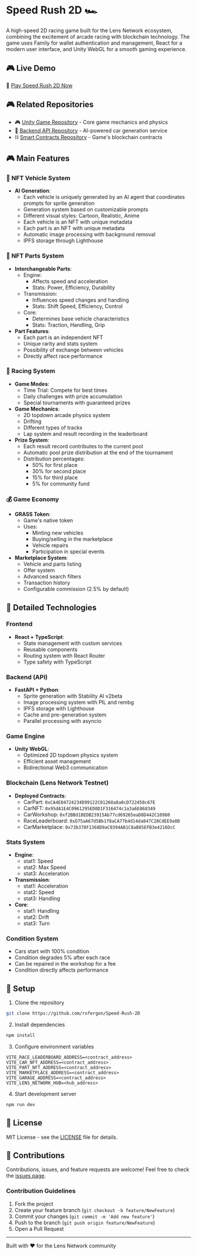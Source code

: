 # Speed Rush 2D 🏎️

A high-speed 2D racing game built for the Lens Network ecosystem, combining the excitement of arcade racing with blockchain technology. The game uses Family for wallet authentication and management, React for a modern user interface, and Unity WebGL for a smooth gaming experience.

## 🎮 Live Demo

🚀 [Play Speed Rush 2D Now](https://speed-rush-2d.vercel.app)

## 🎮 Related Repositories

- 🎮 [Unity Game Repository](https://github.com/rofergon/Speed-Rush-2d-Unity-project) - Core game mechanics and physics
- 🔧 [Backend API Repository](https://github.com/rofergon/speed-rush-2d-backend-) - AI-powered car generation service
- ⛓️ [Smart Contracts Repository](https://github.com/rofergon/Speed-Rush-2D-contract) - Game's blockchain contracts

## 🎮 Main Features

### 🚗 NFT Vehicle System
- **AI Generation**: 
  - Each vehicle is uniquely generated by an AI agent that coordinates prompts for sprite generation
  - Generation system based on customizable prompts
  - Different visual styles: Cartoon, Realistic, Anime
  - Each vehicle is an NFT with unique metadata
  - Each part is an NFT with unique metadata
  - Automatic image processing with background removal
  - IPFS storage through Lighthouse

### 🔧 NFT Parts System
- **Interchangeable Parts**:
  - Engine:
    - Affects speed and acceleration
    - Stats: Power, Efficiency, Durability
  - Transmission:
    - Influences speed changes and handling
    - Stats: Shift Speed, Efficiency, Control
  - Core:
    - Determines base vehicle characteristics
    - Stats: Traction, Handling, Grip
- **Part Features**:
  - Each part is an independent NFT
  - Unique rarity and stats system
  - Possibility of exchange between vehicles
  - Directly affect race performance

### 🏁 Racing System
- **Game Modes**:
  - Time Trial: Compete for best times
  - Daily challenges with prize accumulation
  - Special tournaments with guaranteed prizes
- **Game Mechanics**:
  - 2D topdown arcade physics system
  - Drifting
  - Different types of tracks
  - Lap system and result recording in the leaderboard
- **Prize System**:
  - Each result record contributes to the current pool
  - Automatic pool prize distribution at the end of the tournament
  - Distribution percentages:
    - 50% for first place
    - 30% for second place
    - 15% for third place
    - 5% for community fund

### 💰 Game Economy
- **GRASS Token**:
  - Game's native token
  - Uses:
    - Minting new vehicles
    - Buying/selling in the marketplace
    - Vehicle repairs
    - Participation in special events
- **Marketplace System**:
  - Vehicle and parts listing
  - Offer system
  - Advanced search filters
  - Transaction history
  - Configurable commission (2.5% by default)

## 🚀 Detailed Technologies

### Frontend
- **React + TypeScript**:
  - State management with custom services
  - Reusable components
  - Routing system with React Router
  - Type safety with TypeScript

### Backend (API)
- **FastAPI + Python**:
  - Sprite generation with Stability AI v2beta
  - Image processing system with PIL and rembg
  - IPFS storage with Lighthouse
  - Cache and pre-generation system
  - Parallel processing with asyncio

### Game Engine
- **Unity WebGL**:
  - Optimized 2D topdown physics system
  - Efficient asset management
  - Bidirectional Web3 communication

### Blockchain (Lens Network Testnet)
- **Deployed Contracts**:
  - CarPart: `0xCA4E04724234D99122C01268a8a0cD722450c67E`
  - CarNFT: `0x95dA1E4C0961295ED0D1F316474c1a3a6E868349`
  - CarWorkshop: `0xf2BBd1BEDB23915Ab77cd69265eaD8D442C10980`
  - RaceLeaderboard: `0xD75aA67d5Bb1f8aCA77b4d14da847C28CdEE9a0D`
  - CarMarketplace: `0x73b378F1368D9aC0394AB1C8aB85EFB3e4216DcC`

### Stats System
- **Engine**:
  - stat1: Speed
  - stat2: Max Speed
  - stat3: Acceleration
- **Transmission**:
  - stat1: Acceleration
  - stat2: Speed
  - stat3: Handling
- **Core**:
  - stat1: Handling
  - stat2: Drift
  - stat3: Turn

### Condition System
- Cars start with 100% condition
- Condition degrades 5% after each race
- Can be repaired in the workshop for a fee
- Condition directly affects performance

## 🔧 Setup

1. Clone the repository
```bash
git clone https://github.com/rofergon/Speed-Rush-2D
```

2. Install dependencies
```bash
npm install
```

3. Configure environment variables
```env
VITE_RACE_LEADERBOARD_ADDRESS=<contract_address>
VITE_CAR_NFT_ADDRESS=<contract_address>
VITE_PART_NFT_ADDRESS=<contract_address>
VITE_MARKETPLACE_ADDRESS=<contract_address>
VITE_GARAGE_ADDRESS=<contract_address>
VITE_LENS_NETWORK_HUB=<hub_address>
```

4. Start development server
```bash
npm run dev
```

## 📝 License

MIT License - see the [LICENSE](LICENSE) file for details.

## 🤝 Contributions

Contributions, issues, and feature requests are welcome! Feel free to check the [issues page](https://github.com/rofergon/Speed-Rush-2D/issues).

### Contribution Guidelines
1. Fork the project
2. Create your feature branch (`git checkout -b feature/NewFeature`)
3. Commit your changes (`git commit -m 'Add new feature'`)
4. Push to the branch (`git push origin feature/NewFeature`)
5. Open a Pull Request

---
Built with ❤️ for the Lens Network community
